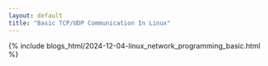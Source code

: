 ```yaml
---
layout: default
title: "Basic TCP/UDP Communication In Linux"
---
```


{% include blogs_html/2024-12-04-linux_network_programming_basic.html %}
